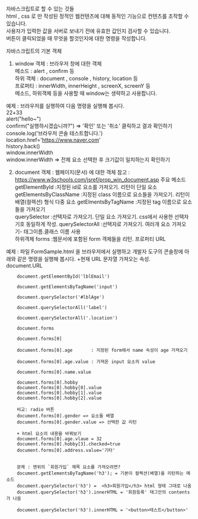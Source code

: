 자바스크립트로 할 수 있는 것들				
	 html , css 로 만 작성된 정적인 웹컨텐츠에 대해 동적인 기능으로 컨텐츠를 조작할 수 있습니다.			
	 사용자가 입력한 값을 서버로 보내기 전에 유효한 값인지 검사할 수 있습니다.			
	 버튼이 클릭되었을 때 무엇을 할것인지에 대한 명령을 작성합니다.			
				
자바스크립트의 기본 객체				
1. window 객체	: 브라우저 창에 대한 객체			
	메소드 : alert , confirm  등			
	하위 객체 : document , console , history, location 등			
	프로퍼티 : innerWidth, innerHeight , screenX, screenY  등			
	메소드, 하위객체 등을 사용할 때 window는 생략하고 사용합니다.			
				
예제 : 브라우저를 실행하여 다음 명령을 실행해 봅시다.				
	22+33			
	alert("hello~")			
	confirm("실행하시겠습니까?")		=> '확인' 또는 '취소' 클릭하고 결과 확인하기	
	console.log('브라우저 콘솔 테스트합니다.')			
	location.href='https://www.naver.com'			
	history.back()			
	window.innerWidth			
	window.innerWidth		=> 전체 요소 선택한 후 크기값이 일치하는지 확인하기	
				
2. document 객체  :  웹페이지(문서) 에 대한 객체				참고 : https://www.w3schools.com/jsref/prop_win_document.asp
	주요 메소드	
		getElementById				:지정된 id로 요소를 가져오기. 리턴이 단일 요소
		getElementsByClassName		:지정된 class 이름으로 요소들을 가져오기. 리턴이 배열(컬렉션) 형식 다중 요소
		getElmentsByTagName			:지정된 tag 이름으로 요소들을 가져오기		
		querySelector				:선택자로 가져오기. 단일 요소 가져오기. css에서 사용한 선택자 기호 동일하게 작성.
		querySelectorAll			:선택자로 가져오기. 여러개 요소 가져오기- 태그이름.클래스 이름 사용		
	하위객체	forms					:웹문서에 포함된 form 객체들을 리턴.
	프로퍼티	URL 		

예제 : 파일 FormSample.html 을 브라우저에서 실행하고 개발자 도구의 콘솔창에 아래와 같은 명령을 실행해 봅시다.
+현재 URL 문자열 가져오는 속성.			
		document.URL		
				
		document.getElementById('lblEmail')		
				
		document.getElementsByTagName('input')		
				
		document.querySelector('#lblAge')		
				
		document.querySelectorAll('label')		
				
		document.querySelectorAll('.location')		
				
		document.forms		
				
		document.forms[0]		
				
		document.forms[0].age		: 지정된 form에서 name 속성이 age 가져오기
				
		document.forms[0].age.value	: 가져온 input 요소의 value	
				
		document.forms[0].name.value	
		
		document.forms[0].hobby	
		document.forms[0].hobby[0].value	
		document.forms[0].hobby[1].value	
		document.forms[0].hobby[2].value
		
		비교: radio 버튼
		document.forms[0].gender => 요소들 배열
		document.forms[0].gender.value => 선택한 값 리턴
				
		+ html 요소의 내용을 바꿔보기
		document.forms[0].age.vlaue = 32
		document.forms[0].hobby[3].checked=true
		document.forms[0].address.value='기타'
		
		
		문제 : 맨위의 `회원가입` 제목 요소를 가져오려면?	
		document.getElementsByTagName('h3'); = 기본이 컬렉션(배열)을 리턴하는 메소드
		document.querySelector('h3') =  <h3>회원가입</h3> html 형태 그대로 나옴
		document.querySelector('h3').innerHTML = '회원등록' 태그안의 contents가 나옴
		
		document.querySelector('h3').innerHTML = '<button>테스트</button>'	
		
		
				
